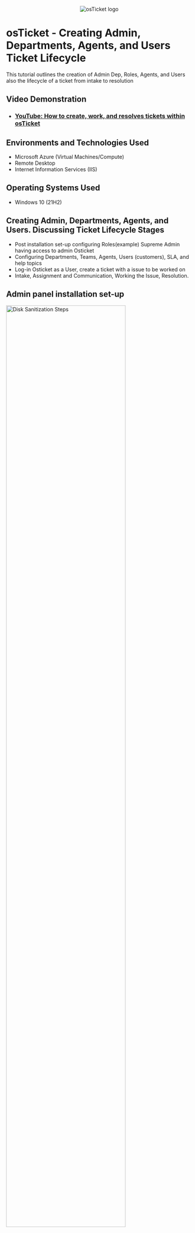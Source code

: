 <p align="center">
<img src="https://i.imgur.com/Clzj7Xs.png" alt="osTicket logo"/>
</p>

<h1>osTicket - Creating Admin, Departments, Agents, and Users Ticket Lifecycle </h1>
This tutorial outlines the creation of Admin Dep, Roles, Agents, and Users also the lifecycle of a ticket from intake to resolution


<h2>Video Demonstration</h2>

- ### [YouTube: How to create, work, and resolves tickets within osTicket](https://www.youtube.com)

<h2>Environments and Technologies Used</h2>

- Microsoft Azure (Virtual Machines/Compute)
- Remote Desktop
- Internet Information Services (IIS)

<h2>Operating Systems Used </h2>

- Windows 10</b> (21H2)

<h2>Creating Admin, Departments, Agents, and Users. Discussing Ticket Lifecycle Stages</h2>

- Post installation set-up configuring Roles(example) Supreme Admin having access to admin Osticket
- Configuring Departments, Teams, Agents, Users (customers), SLA, and help topics 
- Log-in Osticket as a User, create a ticket with a issue to be worked on 
- Intake, Assignment and Communication, Working the Issue, Resolution.

<h2>Admin panel installation set-up</h2>

<p>
<img src="https://i.imgur.com/DJmEXEB.png" height="80%" width="80%" alt="Disk Sanitization Steps"/>
</p>
<p>
Log-in Osticket as Admin, username password (Ostikcket menu) admin panel, agents, roles (create) Supreme Admin (permission tabs check off all boxes to have full access)

<p>
<img src="https://i.imgur.com/DJmEXEB.png" height="80%" width="80%" alt="Disk Sanitization Steps"/>
</p>
<p>
Configuring Departments admin panel, agents, department (create), Teams admin panel, agents, teams (create)
Agents admin panel, agents, add-new Users agent panel, users, add-new SLA admin panel, manage, SLA
Help topics admin panel, manage, help topics.
<br />

<h2>Lifecycle Stages</h2>
<p>
<img src="https://i.imgur.com/DJmEXEB.png" height="80%" width="80%" alt="Disk Sanitization Steps"/>
</p>
<p>
Creating a ticket as a user log-in http://localhost/osTicket/ [](http://localhost/osTicket/)<br />

<p>
<img src="https://i.imgur.com/DJmEXEB.png" height="80%" width="80%" alt="Disk Sanitization Steps"/>
</p>
<p>
Lorem ipsum dolor sit amet, consectetur adipiscing elit, sed do eiusmod tempor incididunt ut labore et dolore magna aliqua. Ut enim ad minim veniam, quis nostrud exercitation ullamco laboris nisi ut aliquip ex ea commodo consequat. Duis aute irure dolor in reprehenderit in voluptate velit esse cillum dolore eu fugiat nulla pariatur.
</p>
<br />
